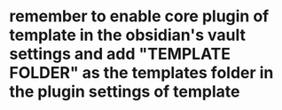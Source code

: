 # remember to enable core plugin of template in the obsidian's vault settings and add "TEMPLATE FOLDER" as the templates folder in the plugin settings of template